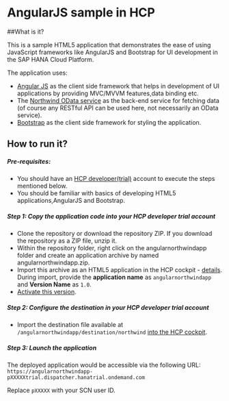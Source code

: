 # AngularJS sample in HCP

##What is it?

This is a sample HTML5 application that demonstrates the ease of using JavaScript frameworks like AngularJS and Bootstrap 
for UI development in the SAP HANA Cloud Platform.

The application uses:

- [Angular JS](https://angularjs.org/) as the client side framework that helps in development of UI applications by providing MVC/MVVM features,data binding etc.
- The [Northwind OData service](http://services.odata.org/V4/Northwind/Northwind.svc/) as the back-end service for fetching data (of course any RESTful API can be used here, not necessarily an OData service).
- [Bootstrap](http://services.odata.org/V4/Northwind/Northwind.svc/) as the client side framework for styling the application.

## How to run it?

##### Pre-requisites:
- You should have an [HCP developer(trial)](https://account.hanatrial.ondemand.com/cockpit) account to execute the steps mentioned below.
- You should be familiar with basics of developing HTML5 applications,AngularJS and Bootstrap.

##### Step 1: Copy the application code into your HCP developer trial account

- Clone the repository or download the repository ZIP. If you download the repository as a ZIP file, unzip it. 
- Within the repository folder, right click on the angularnorthwindapp folder and create an application archive by named angularnorthwindapp.zip.
- Import this archive as an HTML5 application in the HCP cockpit - [details](https://help.hana.ondemand.com/help/frameset.htm?b8d879c30b44455d906bfa4c35b8221d.html). <BR>
  During import, provide the **application name** as `angularnorthwindapp` and **Version Name** as `1.0`.
- [Activate this version](https://help.hana.ondemand.com/help/frameset.htm?dfaaf837ca5f4ff8bb25907a342a1416.html).

##### Step 2: Configure the destination in your HCP developer trial account

- Import the destination file available at `/angularnorthwindapp/destination/northwind` [into the HCP cockpit](https://help.hana.ondemand.com/help/frameset.htm?a2550c3fcf2b430f94f99072677bf9ec.html).

##### Step 3: Launch the application
The deployed application would be accessible via the following URL: <BR>
`https://angularnorthwindapp-pXXXXXtrial.dispatcher.hanatrial.ondemand.com`

Replace `pXXXXX` with your SCN user ID.








